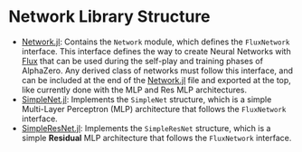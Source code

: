 # Network Library Structure

- [Network.jl](Network.jl): Contains the `Network` module, which defines the `FluxNetwork` interface.
    This interface defines the way to create Neural Networks with [Flux](https://fluxml.ai/Flux.jl/stable/)
    that can be used during the self-play and training phases of AlphaZero. Any derived class of networks
    must follow this interface, and can be included at the end of the [Network.jl](Network.jl) file
    and exported at the top, like currently done with the MLP and Res MLP architectures.
- [SimpleNet.jl](SimpleNet.jl): Implements the `SimpleNet` structure, which is a simple Multi-Layer
    Perceptron (MLP) architecture that follows the `FluxNetwork` interface.
- [SimpleResNet.jl](SimpleResNet.jl): Implements the `SimpleResNet` structure, which is a simple
    **Residual** MLP architecture that follows the `FluxNetwork` interface.
